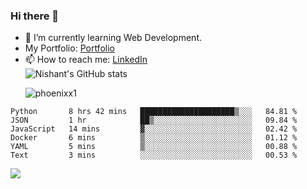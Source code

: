 ### Hi there 👋

<!--
**phoenixx1/phoenixx1** is a ✨ _special_ ✨ repository because its `README.md` (this file) appears on your GitHub profile.

Here are some ideas to get you started:

- 🔭 I’m currently working on ...
- 🌱 I’m currently learning ...
- 👯 I’m looking to collaborate on ...
- 🤔 I’m looking for help with ...
- 💬 Ask me about ...
- 📫 How to reach me: ...
- 😄 Pronouns: ...
- ⚡ Fun fact: ...
-->
- 🌱 I’m currently learning Web Development.
- My Portfolio: [Portfolio](https://phoenixx1.github.io/)
- 📫 How to reach me: [LinkedIn](https://www.linkedin.com/in/nishant-saxena-2609/)  
![Nishant's GitHub stats](https://github-readme-stats.vercel.app/api?username=phoenixx1&count_private=true)<p><img align="center" src="https://github-readme-streak-stats.herokuapp.com/?user=phoenixx1&" alt="phoenixx1" /></p>  
<!--START_SECTION:waka-->

```text
Python       8 hrs 42 mins   █████████████████████▒░░░   84.81 %
JSON         1 hr            ██▒░░░░░░░░░░░░░░░░░░░░░░   09.84 %
JavaScript   14 mins         ▓░░░░░░░░░░░░░░░░░░░░░░░░   02.42 %
Docker       6 mins          ▒░░░░░░░░░░░░░░░░░░░░░░░░   01.12 %
YAML         5 mins          ▒░░░░░░░░░░░░░░░░░░░░░░░░   00.88 %
Text         3 mins          ░░░░░░░░░░░░░░░░░░░░░░░░░   00.53 %
```

<!--END_SECTION:waka-->

![](https://komarev.com/ghpvc/?username=phoenixx1&style=plastic)

<!-- ![Visitor Count](https://profile-counter.glitch.me/phoenixx1/count.svg) -->
